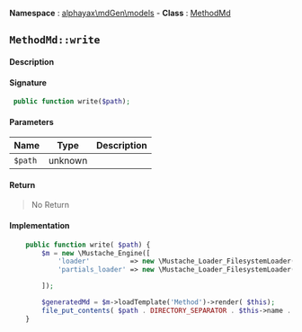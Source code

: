**Namespace**  : [alphayax\mdGen\models](../__NAMESPACE__.md) -
**Class** : [MethodMd](__CLASS__.md)

## `MethodMd::write`

#### Description

> 

#### Signature

```php
 public function write($path);
```

#### Parameters

| Name | Type | Description |
|---|---|---|
| `$path` | unknown |  |

#### Return

> No Return

#### Implementation

```php
    public function write( $path) {
        $m = new \Mustache_Engine([
            'loader'          => new \Mustache_Loader_FilesystemLoader( __DIR__.'/../views'),
            'partials_loader' => new \Mustache_Loader_FilesystemLoader(__DIR__ . '/../views/MethodMd'),

        ]);

        $generatedMd = $m->loadTemplate('Method')->render( $this);
        file_put_contents( $path . DIRECTORY_SEPARATOR . $this->name . '.md', $generatedMd);
    }

```
